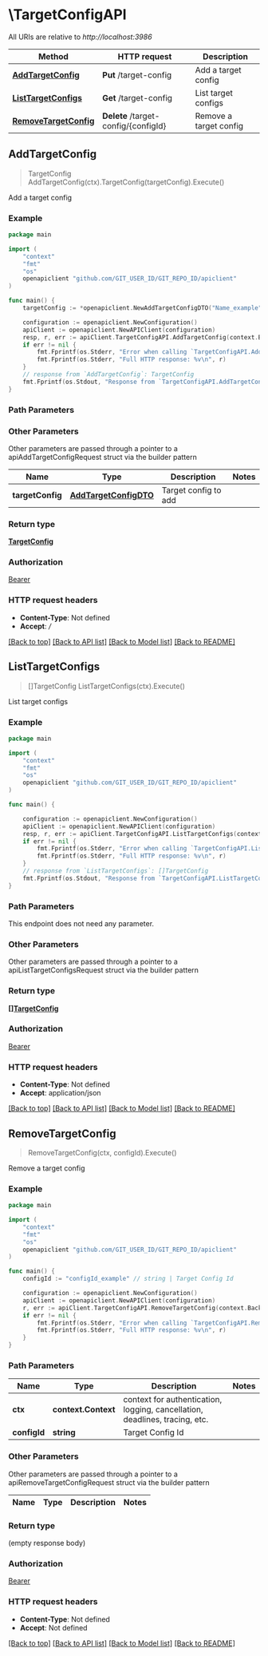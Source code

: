 # \TargetConfigAPI

All URIs are relative to *http://localhost:3986*

Method | HTTP request | Description
------------- | ------------- | -------------
[**AddTargetConfig**](TargetConfigAPI.md#AddTargetConfig) | **Put** /target-config | Add a target config
[**ListTargetConfigs**](TargetConfigAPI.md#ListTargetConfigs) | **Get** /target-config | List target configs
[**RemoveTargetConfig**](TargetConfigAPI.md#RemoveTargetConfig) | **Delete** /target-config/{configId} | Remove a target config



## AddTargetConfig

> TargetConfig AddTargetConfig(ctx).TargetConfig(targetConfig).Execute()

Add a target config



### Example

```go
package main

import (
	"context"
	"fmt"
	"os"
	openapiclient "github.com/GIT_USER_ID/GIT_REPO_ID/apiclient"
)

func main() {
	targetConfig := *openapiclient.NewAddTargetConfigDTO("Name_example", "Options_example", *openapiclient.NewTargetProviderInfo("Name_example", "RunnerId_example", "Version_example")) // AddTargetConfigDTO | Target config to add

	configuration := openapiclient.NewConfiguration()
	apiClient := openapiclient.NewAPIClient(configuration)
	resp, r, err := apiClient.TargetConfigAPI.AddTargetConfig(context.Background()).TargetConfig(targetConfig).Execute()
	if err != nil {
		fmt.Fprintf(os.Stderr, "Error when calling `TargetConfigAPI.AddTargetConfig``: %v\n", err)
		fmt.Fprintf(os.Stderr, "Full HTTP response: %v\n", r)
	}
	// response from `AddTargetConfig`: TargetConfig
	fmt.Fprintf(os.Stdout, "Response from `TargetConfigAPI.AddTargetConfig`: %v\n", resp)
}
```

### Path Parameters



### Other Parameters

Other parameters are passed through a pointer to a apiAddTargetConfigRequest struct via the builder pattern


Name | Type | Description  | Notes
------------- | ------------- | ------------- | -------------
 **targetConfig** | [**AddTargetConfigDTO**](AddTargetConfigDTO.md) | Target config to add | 

### Return type

[**TargetConfig**](TargetConfig.md)

### Authorization

[Bearer](../README.md#Bearer)

### HTTP request headers

- **Content-Type**: Not defined
- **Accept**: */*

[[Back to top]](#) [[Back to API list]](../README.md#documentation-for-api-endpoints)
[[Back to Model list]](../README.md#documentation-for-models)
[[Back to README]](../README.md)


## ListTargetConfigs

> []TargetConfig ListTargetConfigs(ctx).Execute()

List target configs



### Example

```go
package main

import (
	"context"
	"fmt"
	"os"
	openapiclient "github.com/GIT_USER_ID/GIT_REPO_ID/apiclient"
)

func main() {

	configuration := openapiclient.NewConfiguration()
	apiClient := openapiclient.NewAPIClient(configuration)
	resp, r, err := apiClient.TargetConfigAPI.ListTargetConfigs(context.Background()).Execute()
	if err != nil {
		fmt.Fprintf(os.Stderr, "Error when calling `TargetConfigAPI.ListTargetConfigs``: %v\n", err)
		fmt.Fprintf(os.Stderr, "Full HTTP response: %v\n", r)
	}
	// response from `ListTargetConfigs`: []TargetConfig
	fmt.Fprintf(os.Stdout, "Response from `TargetConfigAPI.ListTargetConfigs`: %v\n", resp)
}
```

### Path Parameters

This endpoint does not need any parameter.

### Other Parameters

Other parameters are passed through a pointer to a apiListTargetConfigsRequest struct via the builder pattern


### Return type

[**[]TargetConfig**](TargetConfig.md)

### Authorization

[Bearer](../README.md#Bearer)

### HTTP request headers

- **Content-Type**: Not defined
- **Accept**: application/json

[[Back to top]](#) [[Back to API list]](../README.md#documentation-for-api-endpoints)
[[Back to Model list]](../README.md#documentation-for-models)
[[Back to README]](../README.md)


## RemoveTargetConfig

> RemoveTargetConfig(ctx, configId).Execute()

Remove a target config



### Example

```go
package main

import (
	"context"
	"fmt"
	"os"
	openapiclient "github.com/GIT_USER_ID/GIT_REPO_ID/apiclient"
)

func main() {
	configId := "configId_example" // string | Target Config Id

	configuration := openapiclient.NewConfiguration()
	apiClient := openapiclient.NewAPIClient(configuration)
	r, err := apiClient.TargetConfigAPI.RemoveTargetConfig(context.Background(), configId).Execute()
	if err != nil {
		fmt.Fprintf(os.Stderr, "Error when calling `TargetConfigAPI.RemoveTargetConfig``: %v\n", err)
		fmt.Fprintf(os.Stderr, "Full HTTP response: %v\n", r)
	}
}
```

### Path Parameters


Name | Type | Description  | Notes
------------- | ------------- | ------------- | -------------
**ctx** | **context.Context** | context for authentication, logging, cancellation, deadlines, tracing, etc.
**configId** | **string** | Target Config Id | 

### Other Parameters

Other parameters are passed through a pointer to a apiRemoveTargetConfigRequest struct via the builder pattern


Name | Type | Description  | Notes
------------- | ------------- | ------------- | -------------


### Return type

 (empty response body)

### Authorization

[Bearer](../README.md#Bearer)

### HTTP request headers

- **Content-Type**: Not defined
- **Accept**: Not defined

[[Back to top]](#) [[Back to API list]](../README.md#documentation-for-api-endpoints)
[[Back to Model list]](../README.md#documentation-for-models)
[[Back to README]](../README.md)

